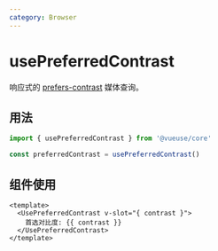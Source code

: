 ```yaml
---
category: Browser
---
```


# usePreferredContrast

响应式的 [prefers-contrast](https://developer.mozilla.org/en-US/docs/Web/CSS/@media/prefers-contrast) 媒体查询。

## 用法

```ts
import { usePreferredContrast } from '@vueuse/core'

const preferredContrast = usePreferredContrast()
```

## 组件使用

```vue
<template>
  <UsePreferredContrast v-slot="{ contrast }">
    首选对比度: {{ contrast }}
  </UsePreferredContrast>
</template>
```
